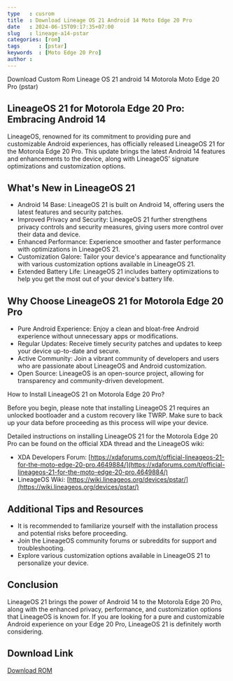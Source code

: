 ```yaml
---
type   : cusrom
title  : Download Lineage OS 21 Android 14 Moto Edge 20 Pro
date   : 2024-06-15T09:17:35+07:00
slug   : lineage-a14-pstar
categories: [rom]
tags      : [pstar]
keywords  : [Moto Edge 20 Pro]
author : 
---
```


Download Custom Rom Lineage OS 21 android 14 Motorola Moto Edge 20 Pro (pstar)

## LineageOS 21 for Motorola Edge 20 Pro: Embracing Android 14

LineageOS, renowned for its commitment to providing pure and customizable Android experiences, has officially released LineageOS 21 for the Motorola Edge 20 Pro. This update brings the latest Android 14 features and enhancements to the device, along with LineageOS' signature optimizations and customization options.

## What's New in LineageOS 21

* Android 14 Base: LineageOS 21 is built on Android 14, offering users the latest features and security patches.
* Improved Privacy and Security: LineageOS 21 further strengthens privacy controls and security measures, giving users more control over their data and device.
* Enhanced Performance: Experience smoother and faster performance with optimizations in LineageOS 21.
* Customization Galore: Tailor your device's appearance and functionality with various customization options available in LineageOS 21.
* Extended Battery Life: LineageOS 21 includes battery optimizations to help you get the most out of your device's battery life.

## Why Choose LineageOS 21 for Motorola Edge 20 Pro

* Pure Android Experience: Enjoy a clean and bloat-free Android experience without unnecessary apps or modifications.
* Regular Updates: Receive timely security patches and updates to keep your device up-to-date and secure.
* Active Community: Join a vibrant community of developers and users who are passionate about LineageOS and Android customization.
* Open Source: LineageOS is an open-source project, allowing for transparency and community-driven development.

How to Install LineageOS 21 on Motorola Edge 20 Pro?

Before you begin, please note that installing LineageOS 21 requires an unlocked bootloader and a custom recovery like TWRP. Make sure to back up your data before proceeding as this process will wipe your device.

Detailed instructions on installing LineageOS 21 for the Motorola Edge 20 Pro can be found on the official XDA thread and the LineageOS wiki:

* XDA Developers Forum: [https://xdaforums.com/t/official-lineageos-21-for-the-moto-edge-20-pro.4649884/](https://xdaforums.com/t/official-lineageos-21-for-the-moto-edge-20-pro.4649884/)
* LineageOS Wiki: [https://wiki.lineageos.org/devices/pstar/](https://wiki.lineageos.org/devices/pstar/)

## Additional Tips and Resources

* It is recommended to familiarize yourself with the installation process and potential risks before proceeding.
* Join the LineageOS community forums or subreddits for support and troubleshooting.
* Explore various customization options available in LineageOS 21 to personalize your device.

## Conclusion

LineageOS 21 brings the power of Android 14 to the Motorola Edge 20 Pro, along with the enhanced privacy, performance, and customization options that LineageOS is known for. If you are looking for a pure and customizable Android experience on your Edge 20 Pro, LineageOS 21 is definitely worth considering.

## Download Link
[Download ROM](https://t.me/wahyu6070files/854?single)

